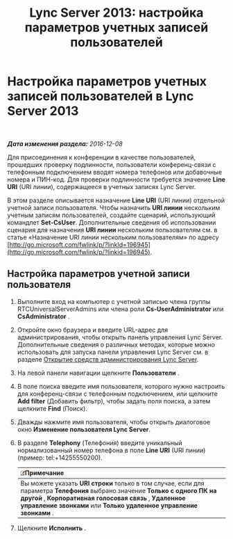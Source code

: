 ﻿---
title: 'Lync Server 2013: настройка параметров учетных записей пользователей'
TOCTitle: Настройка параметров учетных записей пользователей
ms:assetid: b7c74ecc-b924-4efc-8a56-3a5f94a9ef13
ms:mtpsurl: https://technet.microsoft.com/ru-ru/library/Gg412896(v=OCS.15)
ms:contentKeyID: 49310950
ms.date: 12/10/2016
mtps_version: v=OCS.15
ms.translationtype: HT
---

# Настройка параметров учетных записей пользователей в Lync Server 2013

 

_**Дата изменения раздела:** 2016-12-08_

Для присоединения к конференции в качестве пользователей, прошедших проверку подлинности, пользователи конференц-связи с телефонным подключением вводят номера телефонов или добавочные номера и ПИН-код. Для проверки подлинности требуется значение **Line URI** (URI линии), содержащееся в учетных записях Lync Server.

В этом разделе описывается назначение **Line URI** (URI линии) отдельной учетной записи пользователя. Чтобы назначить **URI линии** нескольким учетным записям пользователей, создайте сценарий, использующий командлет **Set-CsUser**. Дополнительные сведения об использовании сценария для назначения **URI линии** нескольким пользователям см. в статье «Назначение URI линии нескольким пользователям» по адресу [http://go.microsoft.com/fwlink/p/?linkId=196945](http://go.microsoft.com/fwlink/p/?linkid=196945).

## Настройка параметров учетной записи пользователя

1.  Выполните вход на компьютер с учетной записью члена группы RTCUniversalServerAdmins или члена роли **Cs-UserAdministrator** или **CsAdministrator** .

2.  Откройте окно браузера и введите URL-адрес для администрирования, чтобы открыть панель управления Lync Server. Дополнительные сведения о различных методах, которые можно использовать для запуска панели управления Lync Server см. в разделе [Открытие средств администрирования Lync Server](lync-server-2013-open-lync-server-administrative-tools.md).

3.  На левой панели навигации щелкните **Пользователи** .

4.  В поле поиска введите имя пользователя, которого нужно настроить для конференц-связи с телефонным подключением, или щелкните **Add filter** (Добавить фильтр), чтобы задать поля поиска, а затем щелкните **Find** (Поиск).

5.  Дважды нажмите имя пользователя, чтобы открыть диалоговое окно **Изменение пользователя Lync Server**.

6.  В разделе **Telephony** (Телефония) введите уникальный нормализованный номер телефона в поле **Line URI** (URI линии) (пример: tel:+14255550200).
    
    <table>
    <thead>
    <tr class="header">
    <th><img src="images/Gg398412.note(OCS.15).gif" title="note" alt="note" />Примечание</th>
    </tr>
    </thead>
    <tbody>
    <tr class="odd">
    <td>Вы можете указать <strong>URI строки</strong> только в том случае, если для параметра <strong>Телефония</strong> выбрано значение <strong>Только с одного ПК на другой</strong> , <strong>Корпоративная голосовая связь</strong> , <strong>Удаленное управление звонками</strong> или <strong>Только удаленное управление звонками</strong> .</td>
    </tr>
    </tbody>
    </table>


7.  Щелкните **Исполнить** .

